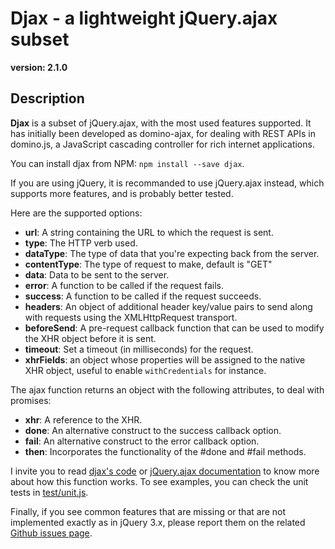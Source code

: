 # Djax - a lightweight jQuery.ajax subset

**version: 2.1.0**

## Description

**Djax** is a subset of jQuery.ajax, with the most used features supported. It has initially been developed as domino-ajax, for dealing with REST APIs in domino.js, a JavaScript cascading controller for rich internet applications.

You can install djax from NPM: `npm install --save djax`.

If you are using jQuery, it is recommanded to use jQuery.ajax instead, which supports more features, and is probably better tested.

Here are the supported options:

- **url**: A string containing the URL to which the request is sent.
- **type**: The HTTP verb used.
- **dataType**: The type of data that you're expecting back from the server.
- **contentType**: The type of request to make, default is "GET"
- **data**: Data to be sent to the server.
- **error**: A function to be called if the request fails.
- **success**: A function to be called if the request succeeds.
- **headers**: An object of additional header key/value pairs to send along with requests using the XMLHttpRequest transport.
- **beforeSend**: A pre-request callback function that can be used to modify the XHR object before it is sent.
- **timeout**: Set a timeout (in milliseconds) for the request.
- **xhrFields**: an object whose properties will be assigned to the native XHR object, useful to enable `withCredentials` for instance.

The ajax function returns an object with the following attributes, to deal with promises:

- **xhr**: A reference to the XHR.
- **done**: An alternative construct to the success callback option.
- **fail**: An alternative construct to the error callback option.
- **then**: Incorporates the functionality of the #done and #fail methods.

I invite you to read [djax's code](./djax.js) or [jQuery.ajax documentation](http://api.jquery.com/jquery.ajax/) to know more about how this function works. To see examples, you can check the unit tests in [test/unit.js](./test/unit.js).

Finally, if you see common features that are missing or that are not implemented exactly as in jQuery 3.x, please report them on the related [Github issues page](https://github.com/jacomyal/djax/issues).
